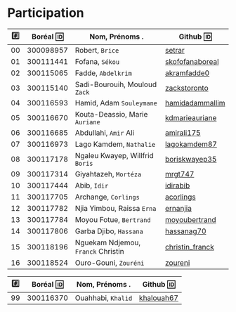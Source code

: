 # Participation

|:hash:| Boréal :id:| Nom, Prénoms .                     |  Github :id:                                                  |
|------|------------|------------------------------------|---------------------------------------------------------------| 
|   00 |  300098957 | Robert, `Brice`                    | [setrar](https://www.hackerrank.com/setrar)                   |
|   01 |  300111441 | Fofana, `Sékou`                    | [skofofanaboreal](https://www.hackerrank.com/skofofanaboreal) |
|   02 |  300115065 | Fadde, `Abdelkrim`                 | [akramfadde0](https://www.hackerrank.com/akramfadde0)         |
|   03 |  300115140 | Sadi-Bourouih, Mouloud `Zack`      | [zackstoronto](https://www.hackerrank.com/zackstoronto)       |
|   04 |  300116593 | Hamid, Adam `Souleymane`           | [hamidadammallim](https://www.hackerrank.com/hamidadammallim) |
|   05 |  300116670 | Kouta-Deassio, Marie `Auriane`     | [kdmarieauriane](https://www.hackerrank.com/kdmarieauriane)   |
|   06 |  300116685 | Abdullahi, `Amir` Ali              | [amirali175](https://www.hackerrank.com/amirali175)           |
|   07 |  300116973 | Lago Kamdem, `Nathalie`            | [lagokamdem87](https://www.hackerrank.com/lagokamdem87)       |
|   08 |  300117178 | Ngaleu Kwayep, Willfrid `Boris`    | [boriskwayep35](https://www.hackerrank.com/boriskwayep35)     |
|   09 |  300117314 | Giyahtazeh, `Mortéza`              | [mrgt747](https://www.hackerrank.com/mrgt747)                 |
|   10 |  300117444 | Abib, `Idir`                       | [idirabib](https://www.hackerrank.com/idirabib)               |
|   11 |  300117705 | Archange, `Corlings`               | [acorlings](https://www.hackerrank.com/acorlings)             |
|   12 |  300117782 | Njia Yimbou, Raissa `Erna`         | [ernanjia](https://www.hackerrank.com/ernanjia)               |
|   13 |  300117784 | Moyou Fotue, `Bertrand`            | [moyoubertrand](https://www.hackerrank.com/moyoubertrand)     |
|   14 |  300117806 | Garba Djibo, `Hassana`             | [hassanag70](https://www.hackerrank.com/hassanag70)           |
|   15 |  300118196 | Nguekam Ndjemou, `Franck` Christin | [christin_franck](https://www.hackerrank.com/christin_franck) |
|   16 |  300118524 | Ouro-Gouni, `Zouréni`              | [zoureni](https://www.hackerrank.com/zoureni)                 |


|:hash:| Boréal :id:| Nom, Prénoms .                     |  Github :id:                                                  |
|------|------------|------------------------------------|---------------------------------------------------------------|
|   99 |  300116370 | Ouahhabi, `Khalid`                 | [khalouah67](https://www.hackerrank.com/khalouah67)           |
